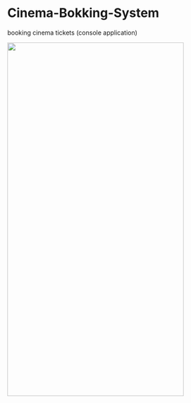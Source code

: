 # Cinema-Bokking-System
booking cinema tickets (console application)


<!-- <strong>   </strong>  -->


   <img src = "https://user-images.githubusercontent.com/94145850/162757611-90401090-3cfd-44c3-92a3-81ac0bfe8599.png" width="400" height="800"/>


